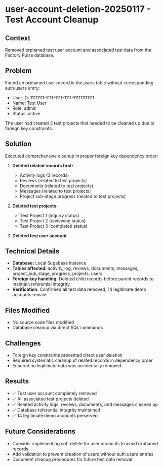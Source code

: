 # user-account-deletion-20250117 - Test Account Cleanup

## Context
Removed orphaned test user account and associated test data from the Factory Pulse database.

## Problem
Found an orphaned user record in the users table without corresponding auth.users entry:
- User ID: 11111111-1111-1111-1111-111111111111
- Name: Test User
- Role: admin
- Status: active

The user had created 3 test projects that needed to be cleaned up due to foreign key constraints.

## Solution
Executed comprehensive cleanup in proper foreign key dependency order:

1. **Deleted related records first:**
   - Activity logs (3 records)
   - Reviews (related to test projects)
   - Documents (related to test projects)
   - Messages (related to test projects)
   - Project sub-stage progress (related to test projects)

2. **Deleted test projects:**
   - Test Project 1 (inquiry status)
   - Test Project 2 (reviewing status)
   - Test Project 3 (completed status)

3. **Deleted test user account**

## Technical Details
- **Database:** Local Supabase instance
- **Tables affected:** activity_log, reviews, documents, messages, project_sub_stage_progress, projects, users
- **Foreign key handling:** Deleted child records before parent records to maintain referential integrity
- **Verification:** Confirmed all test data removed, 14 legitimate demo accounts remain

## Files Modified
- No source code files modified
- Database cleanup via direct SQL commands

## Challenges
- Foreign key constraints prevented direct user deletion
- Required systematic cleanup of related records in dependency order
- Ensured no legitimate data was accidentally removed

## Results
- ✅ Test user account completely removed
- ✅ All associated test projects deleted
- ✅ Related activity logs, reviews, documents, and messages cleaned up
- ✅ Database referential integrity maintained
- ✅ 14 legitimate demo accounts preserved

## Future Considerations
- Consider implementing soft delete for user accounts to avoid orphaned records
- Add validation to prevent creation of users without auth.users entries
- Document cleanup procedures for future test data removal
